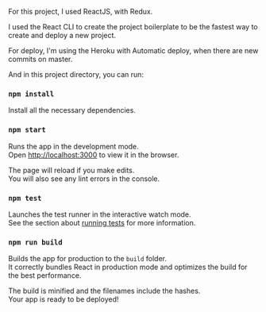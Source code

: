 For this project, I used ReactJS, with Redux.

I used the React CLI to create the project boilerplate to be the fastest way to create and deploy a new project.

For deploy, I'm using the Heroku with Automatic deploy, when there are new commits on master.

And in this project directory, you can run:

### `npm install`
Install all the necessary dependencies.

### `npm start`

Runs the app in the development mode.<br>
Open [http://localhost:3000](http://localhost:3000) to view it in the browser.

The page will reload if you make edits.<br>
You will also see any lint errors in the console.

### `npm test`

Launches the test runner in the interactive watch mode.<br>
See the section about [running tests](#running-tests) for more information.

### `npm run build`

Builds the app for production to the `build` folder.<br>
It correctly bundles React in production mode and optimizes the build for the best performance.

The build is minified and the filenames include the hashes.<br>
Your app is ready to be deployed!
